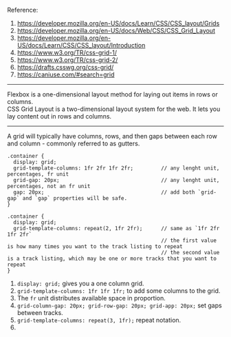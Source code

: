 Reference:
1. https://developer.mozilla.org/en-US/docs/Learn/CSS/CSS_layout/Grids
2. https://developer.mozilla.org/en-US/docs/Web/CSS/CSS_Grid_Layout
3. https://developer.mozilla.org/en-US/docs/Learn/CSS/CSS_layout/Introduction
4. https://www.w3.org/TR/css-grid-1/
5. https://www.w3.org/TR/css-grid-2/
6. https://drafts.csswg.org/css-grid/
7. https://caniuse.com/#search=grid

---

Flexbox is a one-dimensional layout method for laying out items in rows or columns.  
CSS Grid Layout is a two-dimensional layout system for the web. It lets you lay content out in rows and columns.

---

A grid will typically have columns, rows, and then gaps between each row and column - commonly referred to as gutters.


```
.container {
  display: grid;
  grid-template-columns: 1fr 2fr 1fr 2fr;         // any lenght unit, percentages, fr unit
  grid-gap: 20px;                                 // any lenght unit, percentages, not an fr unit
  gap: 20px;                                      // add both `grid-gap` and `gap` properties will be safe.
}

.container {
  display: grid;
  grid-template-columns: repeat(2, 1fr 2fr);      // same as `1fr 2fr 1fr 2fr`
                                                  // the first value is how many times you want to the track listing to repeat
                                                  // the second value is a track listing, which may be one or more tracks that you want to repeat
}
```

1. `display: grid;`                                               gives you a one column grid.
2. `grid-template-columns: 1fr 1fr 1fr;`                          to add some columns to the grid.
3. The `fr` unit distributes available space in proportion.
4. `grid-column-gap: 20px; grid-row-gap: 20px; grid-app: 20px;`   set gaps between tracks.
5. `grid-template-columns: repeat(3, 1fr);`                       repeat notation.
6. 
